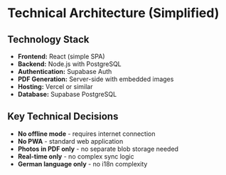 # Technical Architecture (Simplified)

## Technology Stack

- **Frontend:** React (simple SPA)
- **Backend:** Node.js with PostgreSQL
- **Authentication:** Supabase Auth
- **PDF Generation:** Server-side with embedded images
- **Hosting:** Vercel or similar
- **Database:** Supabase PostgreSQL

## Key Technical Decisions

- **No offline mode** - requires internet connection
- **No PWA** - standard web application
- **Photos in PDF only** - no separate blob storage needed
- **Real-time only** - no complex sync logic
- **German language only** - no i18n complexity
